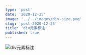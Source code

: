 ```yaml
---
type: 'post'
date: '2020-12-25'
image: '../../images/div-size.png'
slug: 'post-2020-12-25'
title: 'div元素标注'
published: true
---
```


![div元素标注](https://ethanyounglife.oss-cn-beijing.aliyuncs.com/div-size.png)
